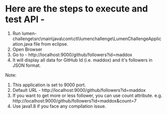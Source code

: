 # Here are the steps to execute and test API -

1. Run lumen-challenge\src\main\java\com\ctl\lumenchallenge\LumenChallengeApplication.java file from eclipse.
2. Open Browser
3. Go to - http://localhost:9000/github/followers?id=maddox
4. It will display all data for GitHub Id (i.e. maddox) and it's followers in JSON format.

Note:
1. This application is set to 9000 port.
2. Default URL - http://localhost:9000/github/followers?id=maddox
3. If you want to get more or less follower, you can use count attribute. e.g. http://localhost:9000/github/followers?id=maddox&count=7
4. Use java1.8 if you face any compilation issue.